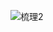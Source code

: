 ![梳理2](https://github.com/luminhuan/dhzss1982/assets/60541747/ee5eff4f-10f8-4cca-91a6-2ec229f95125)
